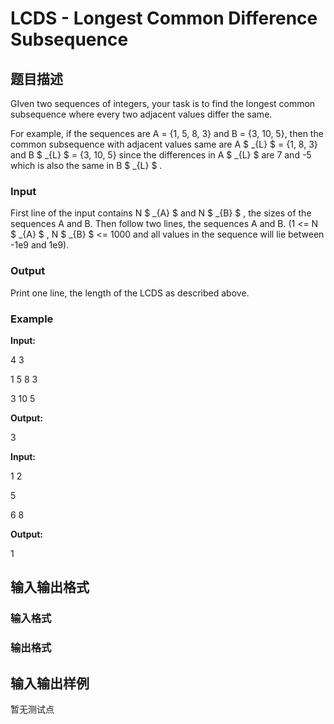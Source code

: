 # LCDS - Longest Common Difference Subsequence

## 题目描述

GIven two sequences of integers, your task is to find the longest common subsequence where every two adjacent values differ the same.

For example, if the sequences are A = {1, 5, 8, 3} and B = {3, 10, 5}, then the common subsequence with adjacent values same are A $ _{L} $ = {1, 8, 3} and B $ _{L} $ = {3, 10, 5} since the differences in A $ _{L} $ are 7 and -5 which is also the same in B $ _{L} $ .

### Input

First line of the input contains N $ _{A} $ and N $ _{B} $ , the sizes of the sequences A and B. Then follow two lines, the sequences A and B. (1 <= N $ _{A} $ , N $ _{B} $ <= 1000 and all values in the sequence will lie between -1e9 and 1e9).

### Output

Print one line, the length of the LCDS as described above.

### Example

**Input:**

4 3

1 5 8 3

3 10 5

**Output:**

3

**Input:**

1 2

5

6 8

**Output:**

1

## 输入输出格式

### 输入格式

### 输出格式

## 输入输出样例

暂无测试点

